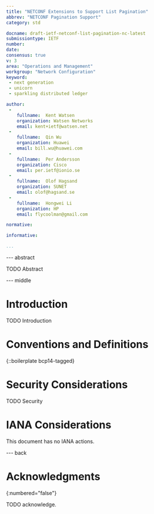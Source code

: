 ```yaml
---
title: "NETCONF Extensions to Support List Pagination"
abbrev: "NETCONF Pagination Support"
category: std

docname: draft-ietf-netconf-list-pagination-nc-latest
submissiontype: IETF
number:
date:
consensus: true
v: 3
area: "Operations and Management"
workgroup: "Network Configuration"
keyword:
 - next generation
 - unicorn
 - sparkling distributed ledger

author:
 -
    fullname:  Kent Watsen
    organization: Watsen Networks
    email: kent+ietf@watsen.net
 -
    fullname:  Qin Wu
    organization: Huawei
    email: bill.wu@huawei.com
 -
    fullname:  Per Andersson
    organization: Cisco
    email: per.ietf@ionio.se
 -
    fullname:  Olof Hagsand
    organization: SUNET
    email: olof@hagsand.se
 -
    fullname:  Hongwei Li
    organization: HP
    email: flycoolman@gmail.com

normative:

informative:

...
```


--- abstract

TODO Abstract


--- middle

# Introduction

TODO Introduction


# Conventions and Definitions

{::boilerplate bcp14-tagged}


# Security Considerations

TODO Security


# IANA Considerations

This document has no IANA actions.


--- back

# Acknowledgments
{:numbered="false"}

TODO acknowledge.
